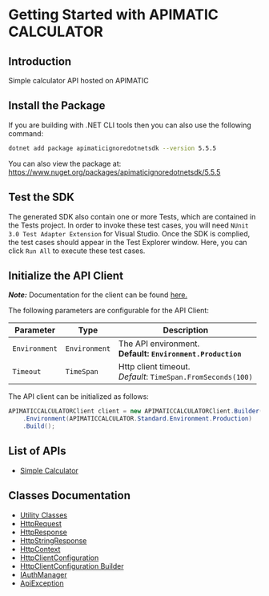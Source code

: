 
# Getting Started with APIMATIC CALCULATOR

## Introduction

Simple calculator API hosted on APIMATIC

## Install the Package

If you are building with .NET CLI tools then you can also use the following command:

```bash
dotnet add package apimaticignoredotnetsdk --version 5.5.5
```

You can also view the package at:
https://www.nuget.org/packages/apimaticignoredotnetsdk/5.5.5

## Test the SDK

The generated SDK also contain one or more Tests, which are contained in the Tests project. In order to invoke these test cases, you will need `NUnit 3.0 Test Adapter Extension` for Visual Studio. Once the SDK is complied, the test cases should appear in the Test Explorer window. Here, you can click `Run All` to execute these test cases.

## Initialize the API Client

**_Note:_** Documentation for the client can be found [here.](https://www.github.com/syed-subtain/apimatic-ignore-dotnet-sdk/tree/5.5.5/doc/client.md)

The following parameters are configurable for the API Client:

| Parameter | Type | Description |
|  --- | --- | --- |
| `Environment` | `Environment` | The API environment. <br> **Default: `Environment.Production`** |
| `Timeout` | `TimeSpan` | Http client timeout.<br>*Default*: `TimeSpan.FromSeconds(100)` |

The API client can be initialized as follows:

```csharp
APIMATICCALCULATORClient client = new APIMATICCALCULATORClient.Builder()
    .Environment(APIMATICCALCULATOR.Standard.Environment.Production)
    .Build();
```

## List of APIs

* [Simple Calculator](https://www.github.com/syed-subtain/apimatic-ignore-dotnet-sdk/tree/5.5.5/doc/controllers/simple-calculator.md)

## Classes Documentation

* [Utility Classes](https://www.github.com/syed-subtain/apimatic-ignore-dotnet-sdk/tree/5.5.5/doc/utility-classes.md)
* [HttpRequest](https://www.github.com/syed-subtain/apimatic-ignore-dotnet-sdk/tree/5.5.5/doc/http-request.md)
* [HttpResponse](https://www.github.com/syed-subtain/apimatic-ignore-dotnet-sdk/tree/5.5.5/doc/http-response.md)
* [HttpStringResponse](https://www.github.com/syed-subtain/apimatic-ignore-dotnet-sdk/tree/5.5.5/doc/http-string-response.md)
* [HttpContext](https://www.github.com/syed-subtain/apimatic-ignore-dotnet-sdk/tree/5.5.5/doc/http-context.md)
* [HttpClientConfiguration](https://www.github.com/syed-subtain/apimatic-ignore-dotnet-sdk/tree/5.5.5/doc/http-client-configuration.md)
* [HttpClientConfiguration Builder](https://www.github.com/syed-subtain/apimatic-ignore-dotnet-sdk/tree/5.5.5/doc/http-client-configuration-builder.md)
* [IAuthManager](https://www.github.com/syed-subtain/apimatic-ignore-dotnet-sdk/tree/5.5.5/doc/i-auth-manager.md)
* [ApiException](https://www.github.com/syed-subtain/apimatic-ignore-dotnet-sdk/tree/5.5.5/doc/api-exception.md)

